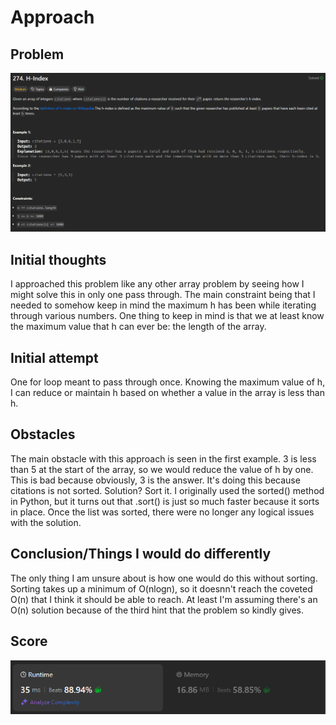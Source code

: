 # Approach

## Problem

![Problem 274](problem_image.png)

## Initial thoughts

I approached this problem like any other array problem by seeing how I might solve this in only one pass through. The main constraint being that I needed to somehow keep in mind the maximum h has been while iterating through various numbers. One thing to keep in mind is that we at least know the maximum value that h can ever be: the length of the array.

## Initial attempt

One for loop meant to pass through once. Knowing the maximum value of h, I can reduce or maintain h based on whether a value in the array is less than h.

## Obstacles

The main obstacle with this approach is seen in the first example. 3 is less than 5 at the start of the array, so we would reduce the value of h by one. This is bad because obviously, 3 is the answer. It's doing this because citations is not sorted. Solution? Sort it. I originally used the sorted() method in Python, but it turns out that .sort() is just so much faster because it sorts in place. Once the list was sorted, there were no longer any logical issues with the solution.

## Conclusion/Things I would do differently

The only thing I am unsure about is how one would do this without sorting. Sorting takes up a minimum of O(nlogn), so it doesnn't reach the coveted O(n) that I think it should be able to reach. At least I'm assuming there's an O(n) solution because of the third hint that the problem so kindly gives.

## Score

![LeetCode Score](score_image.png)